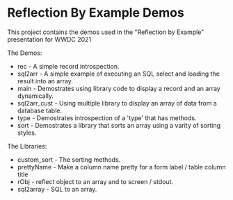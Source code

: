 # Reflection By Example Demos

This project contains the demos used in the "Reflection by Example" presentation for WWDC 2021

The Demos:
* rec - A simple record introspection.
* sql2arr - A simple example of executing an SQL select and loading the result into an array.
* main - Demostrates using library code to display a record and an array dynamically.
* sql2arr_cust - Using multiple library to display an array of data from a database table.
* type - Demostrates introspection of a 'type' that has methods.
* sort - Demostrates a library that sorts an array using a varity of sorting styles.

The Libraries:
* custom_sort - The sorting methods.
* prettyName - Make a column name pretty for a form label / table column title
* rObj - reflect object to an array and to screen / stdout.
* sql2array - SQL to an array.

